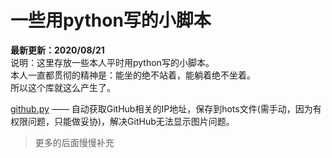 # 一些用python写的小脚本
**最新更新：2020/08/21**  
说明：这里存放一些本人平时用python写的小脚本。  
本人一直都贯彻的精神是：能坐的绝不站着，能躺着绝不坐着。  
所以这个库就这么产生了。  

[github.py](https://github.com/Sanbolee/python_scriptlet/blob/master/github_ip.py) —— 自动获取GitHub相关的IP地址，保存到hots文件(需手动，因为有权限问题，只能做妥协)，解决GitHub无法显示图片问题。  
> 更多的后面慢慢补充
